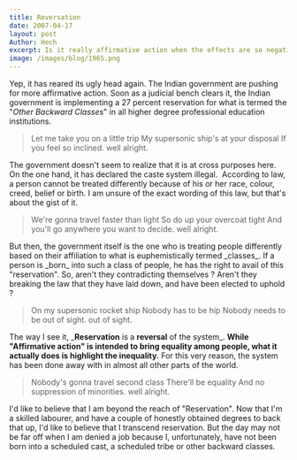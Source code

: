 ```yaml
---
title: Reversation
date: 2007-04-17
layout: post
Author: Hech
excerpt: Is it really affirmative action when the effects are so negative?
image: /images/blog/1965.png
---
```


Yep, it has reared its ugly head again. The Indian government are pushing for more affirmative action. Soon as a judicial bench clears it, the Indian government is implementing a 27 percent reservation for what is termed the &quot;_Other Backward Classes_&quot; in all higher degree professional education institutions.


<blockquote>
Let me take you on a little trip  
My supersonic ship's at your disposal  
If you feel so inclined. well alright.


</blockquote>
The government doesn't seem to realize that it is at cross purposes here. On the one hand, it has declared the caste system illegal.&nbsp; According to law, a person cannot be treated differently because of his or her race, colour, creed, belief or birth. I am unsure of the exact wording of this law, but that's about the gist of it.


<blockquote>
We're gonna travel faster than light  
So do up your overcoat tight  
And you'll go anywhere you want to decide. well alright.


</blockquote>
But then, the government itself is the one who is treating people differently based on their affiliation to what is euphemistically termed _classes_. If a person is _born_ into such a class of people, he has the right to avail of this &quot;reservation&quot;. So, aren't they contradicting themselves ? Aren't they breaking the law that they have laid down, and have been elected to uphold ?


<blockquote>
On my supersonic rocket ship  
Nobody has to be hip  
Nobody needs to be out of sight. out of sight.


</blockquote>
The way I see it, _<strong>Reservation</strong> is a <strong>reversal</strong> of the system_. <strong>While &quot;Affirmative action&quot; is intended to bring equality among people, what it actually does is highlight the inequality.</strong> For this very reason, the system has been done away with in almost all other parts of the world.


<blockquote>
Nobody's gonna travel second class  
There'll be equality  
And no suppression of minorities. well alright.


</blockquote>
I'd like to believe that I am beyond the reach of &quot;Reservation&quot;. Now that I'm a skilled labourer, and have a couple of honestly obtained degrees to back that up, I'd like to believe that I transcend reservation.   But the day may not be far off when I am denied a job because I, unfortunately, have not been born into a scheduled cast, a scheduled tribe or other backward classes.



